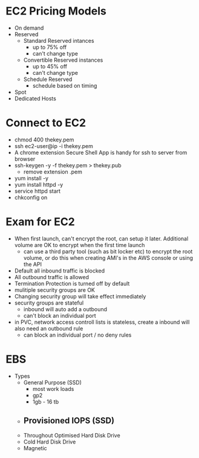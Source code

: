 # EC2 Pricing Models
- On demand
- Reserved
  - Standard Reserved intances
    - up to 75% off
    - can't change type
  - Convertible Reserved instances
    - up to 45% off
    - can't change type
  - Schedule Reserved
    - schedule based on timing
- Spot
- Dedicated Hosts

# Connect to EC2
- chmod 400 thekey.pem
- ssh ec2-user@ip -i thekey.pem
- A chrome extension Secure Shell App is handy for ssh to server from browser
- ssh-keygen -y -f thekey.pem > thekey.pub
  - remove extension .pem
- yum install -y
- yum install httpd -y
- service httpd start
- chkconfig on

# Exam for EC2
- When first launch, can't encrypt the root, can setup it later. Additional volume are OK to encrypt when the first time launch
  - can use a third party tool (such as bit locker etc) to encrypt the root volume, or do this when creating AMI's in the AWS console or using the API
- Default all inbound traffic is blocked
- All outbound traffic is allowed
- Termination Protection is turned off by default
- mulitiple security groups are OK
- Changing security group will take effect immediately
- security groups are stateful
  - inbound will auto add a outbound
  - can't block an individual port
- in PVC, network access controll lists is stateless, create a inbound will also need an outbound rule
  - can block an individual port / no deny rules

# EBS
- Types
  - General Purpose (SSD)
    - most work loads
    - gp2
    - 1gb - 16 tb
  - Provisioned IOPS (SSD)
    -
  - Throughout Optimised Hard Disk Drive
  - Cold Hard Disk Drive
  - Magnetic

<!-- https://acloud.guru/course/aws-certified-solutions-architect-associate/learn/ec2/ebs-101/watch?backUrl=~2Fcourses -->

